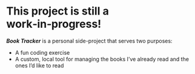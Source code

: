 # This project is still a work‑in‑progress!

_**Book Tracker**_ is a personal side-project that serves two purposes:
- A fun coding exercise
- A custom, local tool for managing the books I’ve already read and the ones I’d like to read
